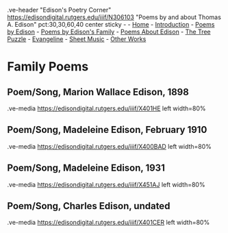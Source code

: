 .ve-header "Edison's Poetry Corner" https://edisondigital.rutgers.edu/iiif/N306103 "Poems by and about Thomas A. Edison" pct:30,30,60,40 center sticky - 
    - [Home]()
    - [Introduction](introduction)
    - [Poems by Edison](poems-by-edison)
    - [Poems by Edison's Family](family-poems)
    - [Poems About Edison](poems-about-edison)
    - [The Tree Puzzle](the-tree-puzzle)
    - [Evangeline](evangeline)
    - [Sheet Music](sheet-music)
    - [Other Works](other)
   
# Family Poems

## Poem/Song, Marion Wallace Edison, 1898

.ve-media https://edisondigital.rutgers.edu/iiif/X401HE left width=80%

##  Poem/Song, Madeleine Edison, February 1910

.ve-media https://edisondigital.rutgers.edu/iiif/X400BAD left width=80%

##  Poem/Song, Madeleine Edison, 1931

.ve-media https://edisondigital.rutgers.edu/iiif/X451AJ left width=80%

##  Poem/Song, Charles Edison, undated

.ve-media https://edisondigital.rutgers.edu/iiif/X401CER left width=80%
